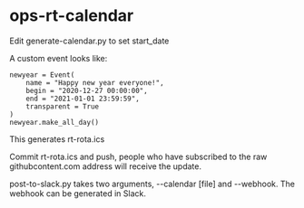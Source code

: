 # ops-rt-calendar

Edit generate-calendar.py to set start_date

A custom event looks like:

```
newyear = Event(
	name = "Happy new year everyone!",
	begin = "2020-12-27 00:00:00",
	end = "2021-01-01 23:59:59",
	transparent = True
)
newyear.make_all_day()
```

This generates rt-rota.ics

Commit rt-rota.ics and push, people who have subscribed to the raw githubcontent.com address will receive the update.

post-to-slack.py takes two arguments, --calendar [file] and --webhook. The webhook can be generated in Slack.
